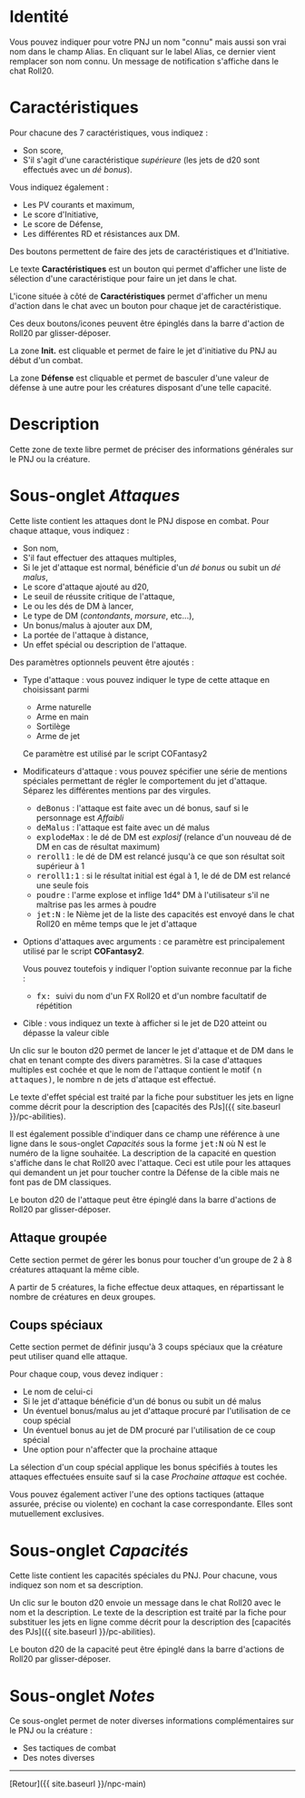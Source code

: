 # Identité 

Vous pouvez indiquer pour votre PNJ un nom "connu" mais aussi son vrai nom dans le champ Alias. En cliquant sur le label Alias, ce dernier vient remplacer son nom connu. Un message de notification s'affiche dans le chat Roll20.

# Caractéristiques

Pour chacune des 7 caractéristiques, vous indiquez :
- Son score,
- S'il s'agit d'une caractéristique _supérieure_ (les jets de d20 sont effectués avec un _dé bonus_).

Vous indiquez également :
- Les PV courants et maximum,
- Le score d'Initiative,
- Le score de Défense,
- Les différentes RD et résistances aux DM.

Des boutons permettent de faire des jets de caractéristiques et d'Initiative.

Le texte **Caractéristiques** est un bouton qui permet d'afficher une liste de sélection d'une caractéristique pour faire un jet dans le chat.

L'icone située à côté de **Caractéristiques** permet d'afficher un menu d'action dans le chat avec un bouton pour chaque jet de caractéristique.

Ces deux boutons/icones peuvent être épinglés dans la barre d'action de Roll20 par glisser-déposer.

La zone **Init.** est cliquable et permet de faire le jet d'initiative du PNJ au début d'un combat.

La zone **Défense** est cliquable et permet de basculer d'une valeur de défense à une autre pour les créatures disposant d'une telle capacité.

# Description

Cette zone de texte libre permet de préciser des informations générales sur le PNJ ou la créature.

# Sous-onglet _Attaques_

Cette liste contient les attaques dont le PNJ dispose en combat. Pour chaque attaque, vous indiquez :
- Son nom,
- S'il faut effectuer des attaques multiples,
- Si le jet d'attaque est normal, bénéficie d'un _dé bonus_ ou subit un _dé malus_,
- Le score d'attaque ajouté au d20,
- Le seuil de réussite critique de l'attaque,
- Le ou les dés de DM à lancer,
- Le type de DM (_contondants_, _morsure_, etc...),
- Un bonus/malus à ajouter aux DM,
- La portée de l'attaque à distance,
- Un effet spécial ou description de l'attaque.

Des paramètres optionnels peuvent être ajoutés :
- Type d'attaque : vous pouvez indiquer le type de cette attaque en choisissant parmi
  - Arme naturelle 
  - Arme en main
  - Sortilège
  - Arme de jet
  
  Ce paramètre est utilisé par le script COFantasy2

- Modificateurs d'attaque : vous pouvez spécifier une série de mentions spéciales permettant de régler le comportement du jet d'attaque. Séparez les différentes mentions par des virgules.
  - <kbd>deBonus</kbd> : l'attaque est faite avec un dé bonus, sauf si le personnage est _Affaibli_
  - <kbd>deMalus</kbd> : l'attaque est faite avec un dé malus
  - <kbd>explodeMax</kbd> : le dé de DM est _explosif_ (relance d'un nouveau dé de DM en cas de résultat maximum)
  - <kbd>reroll1</kbd> : le dé de DM est relancé jusqu'à ce que son résultat soit supérieur à 1
  - <kbd>reroll1:1</kbd> : si le résultat initial est égal à 1, le dé de DM est relancé une seule fois
  - <kbd>poudre</kbd> : l'arme explose et inflige 1d4° DM à l'utilisateur s'il ne maîtrise pas les armes à poudre
  - <kbd>jet:N</kbd> : le Nième jet de la liste des capacités est envoyé dans le chat Roll20 en même temps que le jet d'attaque

- Options d'attaques avec arguments : ce paramètre est principalement utilisé par le script **COFantasy2**.
  
  Vous pouvez toutefois y indiquer l'option suivante reconnue par la fiche :
  
  - <kbd>fx: </kbd> suivi du nom d'un FX Roll20 et d'un nombre facultatif de répétition
  
- Cible : vous indiquez un texte à afficher si le jet de D20 atteint ou dépasse la valeur cible

Un clic sur le bouton d20 permet de lancer le jet d'attaque et de DM dans le chat en tenant compte des divers paramètres. Si la case d'attaques multiples est cochée et que le nom de l'attaque contient le motif <kbd>(n attaques)</kbd>, le nombre n de jets d'attaque est effectué.

Le texte d'effet spécial est traité par la fiche pour substituer les jets en ligne comme décrit pour la description des [capacités des PJs]({{ site.baseurl }}/pc-abilities). 

Il est également possible d'indiquer dans ce champ une référence à une ligne dans le sous-onglet _Capacités_ sous la forme <kbd>jet:N</kbd> où N est le numéro de la ligne souhaitée. La description de la capacité en question s'affiche dans le chat Roll20 avec l'attaque. Ceci est utile pour les attaques qui demandent un jet pour toucher contre la Défense de la cible mais ne font pas de DM classiques.

Le bouton d20 de l'attaque peut être épinglé dans la barre d'actions de Roll20 par glisser-déposer.

## Attaque groupée

Cette section permet de gérer les bonus pour toucher d'un groupe de 2 à 8 créatures attaquant la même cible.

A partir de 5 créatures, la fiche effectue deux attaques, en répartissant le nombre de créatures en deux groupes.

## Coups spéciaux

Cette section permet de définir jusqu'à 3 coups spéciaux que la créature peut utiliser quand elle attaque.

Pour chaque coup, vous devez indiquer :
- Le nom de celui-ci
- Si le jet d'attaque bénéficie d'un dé bonus ou subit un dé malus
- Un éventuel bonus/malus au jet d'attaque procuré par l'utilisation de ce coup spécial
- Un éventuel bonus au jet de DM procuré par l'utilisation de ce coup spécial
- Une option pour n'affecter que la prochaine attaque

La sélection d'un coup spécial applique les bonus spécifiés à toutes les attaques effectuées ensuite sauf si la case _Prochaine attaque_ est cochée.

Vous pouvez également activer l'une des options tactiques (attaque assurée, précise ou violente) en cochant la case correspondante. Elles sont mutuellement exclusives.

# Sous-onglet _Capacités_

Cette liste contient les capacités spéciales du PNJ. Pour chacune, vous indiquez son nom et sa description.

Un clic sur le bouton d20 envoie un message dans le chat Roll20 avec le nom et la description. Le texte de la description est traité par la fiche pour substituer les jets en ligne comme décrit pour la description des [capacités des PJs]({{ site.baseurl }}/pc-abilities).

Le bouton d20 de la capacité peut être épinglé dans la barre d'actions de Roll20 par glisser-déposer.

# Sous-onglet _Notes_

Ce sous-onglet permet de noter diverses informations complémentaires sur le PNJ ou la créature :
- Ses tactiques de combat
- Des notes diverses

---

[Retour]({{ site.baseurl }}/npc-main)